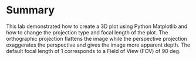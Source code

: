 # Summary

This lab demonstrated how to create a 3D plot using Python Matplotlib and how to change the projection type and focal length of the plot. The orthographic projection flattens the image while the perspective projection exaggerates the perspective and gives the image more apparent depth. The default focal length of 1 corresponds to a Field of View (FOV) of 90 deg.
